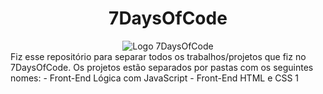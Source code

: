 <div style="text-align: center;">
  <h1>7DaysOfCode</h1>
    <img src="https://7daysofcode.io/assets/img/background-7days.1720710817.svg" alt="Logo 7DaysOfCode" style="max-width: 100%; height: auto;">
</div>
Fiz esse repositório para separar todos os trabalhos/projetos que fiz no 7DaysOfCode.
Os projetos estão separados por pastas com os seguintes nomes:
- Front-End Lógica com JavaScript
- Front-End HTML e CSS 1
